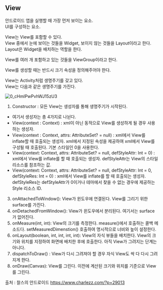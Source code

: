 ## View
안드로이드 앱을 실행할 때 가장 먼저 보이는 요소.  
UI를 구성하는 요소.  
  
View는 View를 포함할 수 있다.  
View 중에서 눈에 보이는 것들을 Widget,
보이지 않는 것들을 Layout이라고 한다.  
Layout은 Widget을 배치하는 역할을 한다.  
  
View를 여러 개 포함하고 있는 것들을 ViewGroup이라고 한다.  

View를 생성할 때는 반드시 크기 속성을 정의해주어야 한다.  

View는 Activity처럼 생명주기를 갖고 있다.  
View는 다음과 같은 생명주기를 가진다.

![0_cHmlPwPvhWJ15zU3](https://user-images.githubusercontent.com/79076150/227178712-e6b54c39-4d8b-45b0-a7cf-1b32231d6a51.png)

1. Constructor : 모든 View는 생성자를 통해 생명주기가 시작된다.  
  - 여기서 생성자는 총 4가지로 나뉜다.
  - View(context : Context) : xml이 아닌 동적으로 View를 생성하게 될 경우 사용하는 생성자.
  - View(context : Context, attrs: AttributeSet? = null) : xml에서 View를 inflate할 때 호출되는 생성자. xml에서 지정된 속성을 제공하여 xml에서 View를 구성될 때 호출된다. 기본 스타일인 0을 사용한다.
  - View(context: Context, attrs: AttributeSet? = null, defStyleAttr: Int = 0) : xml에서 View를 inflate를 할 때 호출되는 생성자. defStyleAttr는 View의 스타일 리소스를 참조하는 값.
  - View(context: Context, attrs: AttributeSet? = null, defStyleAttr: Int = 0, defStyleRes: Int = 0) : xml에서 View를 inflate를 할 때 호출되는 생성자. defStyleRes는 defStyleAttr가 0이거나 테마에서 찾을 수 없는 경우에 제공하는 Style 리소스 ID.
3. onAttachedToWindow(): View가 윈도우에 연결된다. View를 그리기 위한 surface를 가진다.  
4. onDetachedFromWindow(): View가 윈도우에서 분리된다. 여기서는 surface가 없어진다.  
5. onMeasure(int, int): View의 크기를 측정한다. measure()에서 호출하는 콜백 메소드다. setMeasuredDimenstion() 호출하여 명시적으로 너비와 높이 설정한다.  
6. onLayout(boolean, int, int, int, int): View의 자식 뷰들을 배치한다. View의 크기와 위치를 지정하여 화면에 배치한 후에 호출한다. 아직 View가 그려지는 단계는 아니다.  
7. dispatchToDraw() : View가 다시 그려져야 할 경우 자식 View도 싹 다 다시 그려지게 한다.
8. onDraw(Canvas): View를 그린다. 이전에 계산된 크기와 위치를 기준으로 View를 그린다. 

출처 : 찰스의 안드로이드 https://www.charlezz.com/?p=29013
